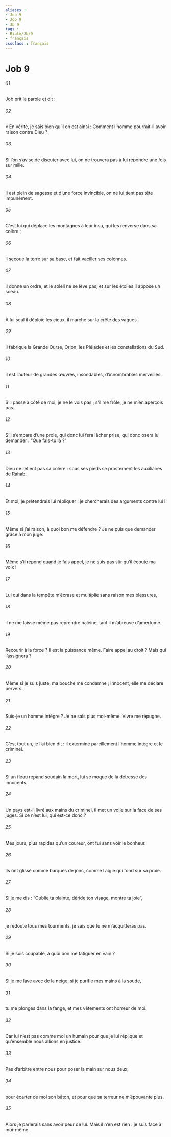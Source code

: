 ```yaml
---
aliases : 
- Job 9
- Job 9
- Jb 9
tags : 
- Bible/Jb/9
- français
cssclass : français
---
```


# Job 9

###### 01
Job prit la parole et dit :
###### 02
« En vérité, je sais bien qu’il en est ainsi :
Comment l’homme pourrait-il avoir raison contre Dieu ?
###### 03
Si l’on s’avise de discuter avec lui,
on ne trouvera pas à lui répondre une fois sur mille.
###### 04
Il est plein de sagesse et d’une force invincible,
on ne lui tient pas tête impunément.
###### 05
C’est lui qui déplace les montagnes à leur insu,
qui les renverse dans sa colère ;
###### 06
il secoue la terre sur sa base,
et fait vaciller ses colonnes.
###### 07
Il donne un ordre, et le soleil ne se lève pas,
et sur les étoiles il appose un sceau.
###### 08
À lui seul il déploie les cieux,
il marche sur la crête des vagues.
###### 09
Il fabrique la Grande Ourse, Orion,
les Pléiades et les constellations du Sud.
###### 10
Il est l’auteur de grandes œuvres, insondables,
d’innombrables merveilles.
###### 11
S’il passe à côté de moi, je ne le vois pas ;
s’il me frôle, je ne m’en aperçois pas.
###### 12
S’il s’empare d’une proie, qui donc lui fera lâcher prise,
qui donc osera lui demander : “Que fais-tu là ?”
###### 13
Dieu ne retient pas sa colère :
sous ses pieds se prosternent les auxiliaires de Rahab.
###### 14
Et moi, je prétendrais lui répliquer !
je chercherais des arguments contre lui !
###### 15
Même si j’ai raison, à quoi bon me défendre ?
Je ne puis que demander grâce à mon juge.
###### 16
Même s’il répond quand je fais appel,
je ne suis pas sûr qu’il écoute ma voix !
###### 17
Lui qui dans la tempête m’écrase
et multiplie sans raison mes blessures,
###### 18
il ne me laisse même pas reprendre haleine,
tant il m’abreuve d’amertume.
###### 19
Recourir à la force ? Il est la puissance même.
Faire appel au droit ? Mais qui l’assignera ?
###### 20
Même si je suis juste, ma bouche me condamne ;
innocent, elle me déclare pervers.
###### 21
Suis-je un homme intègre ? Je ne sais plus moi-même.
Vivre me répugne.
###### 22
C’est tout un, je l’ai bien dit :
il extermine pareillement l’homme intègre et le criminel.
###### 23
Si un fléau répand soudain la mort,
lui se moque de la détresse des innocents.
###### 24
Un pays est-il livré aux mains du criminel,
il met un voile sur la face de ses juges.
Si ce n’est lui, qui est-ce donc ?
###### 25
Mes jours, plus rapides qu’un coureur,
ont fui sans voir le bonheur.
###### 26
Ils ont glissé comme barques de jonc,
comme l’aigle qui fond sur sa proie.
###### 27
Si je me dis : “Oublie ta plainte,
déride ton visage, montre ta joie”,
###### 28
je redoute tous mes tourments,
je sais que tu ne m’acquitteras pas.
###### 29
Si je suis coupable,
à quoi bon me fatiguer en vain ?
###### 30
Si je me lave avec de la neige,
si je purifie mes mains à la soude,
###### 31
tu me plonges dans la fange,
et mes vêtements ont horreur de moi.
###### 32
Car lui n’est pas comme moi un humain
pour que je lui réplique
et qu’ensemble nous allions en justice.
###### 33
Pas d’arbitre entre nous
pour poser la main sur nous deux,
###### 34
pour écarter de moi son bâton,
et pour que sa terreur ne m’épouvante plus.
###### 35
Alors je parlerais sans avoir peur de lui.
Mais il n’en est rien : je suis face à moi-même.

